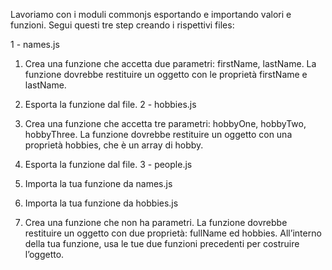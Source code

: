 Lavoriamo con i moduli commonjs esportando e importando valori e funzioni. Segui questi tre step creando i rispettivi files:

1 - names.js
1. Crea una funzione che accetta due parametri: firstName, lastName. La funzione dovrebbe restituire un oggetto con le proprietà firstName e lastName.

2. Esporta la funzione dal file.
2 - hobbies.js

1. Crea una funzione che accetta tre parametri: hobbyOne, hobbyTwo, hobbyThree. La funzione dovrebbe restituire un oggetto con una proprietà hobbies, che è un array di hobby.

2. Esporta la funzione dal file.
3 - people.js

1. Importa la tua funzione da names.js
2. Importa la tua funzione da hobbies.js
3. Crea una funzione che non ha parametri. La funzione dovrebbe restituire un oggetto con due proprietà: fullName ed hobbies. All’interno della tua funzione, usa le tue due funzioni precedenti per costruire l’oggetto.